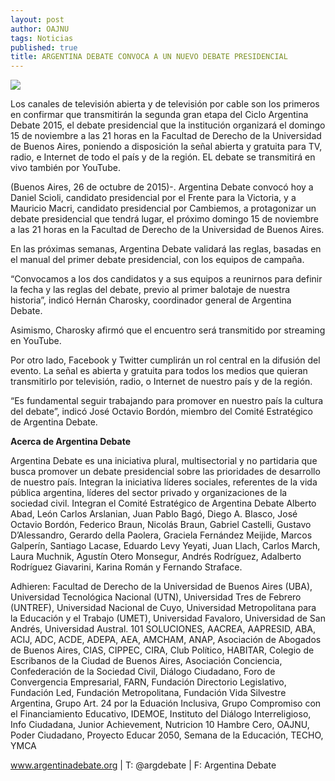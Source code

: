 ```yaml
---
layout: post
author: OAJNU
tags: Noticias
published: true
title: ARGENTINA DEBATE CONVOCA A UN NUEVO DEBATE PRESIDENCIAL
---
```



![]({{baseurl}}/assets/uploads/argdebate.jpg)

Los canales de televisión abierta y de televisión por cable son los primeros en confirmar que  transmitirán la segunda gran etapa del Ciclo Argentina Debate 2015, el debate presidencial que la institución organizará el domingo 15 de noviembre a las 21 horas en la Facultad de Derecho de la Universidad de Buenos Aires, poniendo a disposición la señal abierta y gratuita para TV, radio, e Internet de todo el país y de la región. EL debate se transmitirá en vivo también por YouTube.

(Buenos Aires, 26 de octubre de 2015)-. Argentina Debate convocó hoy a Daniel Scioli, candidato presidencial por el Frente para la Victoria, y a Mauricio Macri, candidato presidencial por Cambiemos, a protagonizar un debate presidencial que tendrá lugar, el próximo domingo 15 de noviembre a las 21 horas en la Facultad de Derecho de la Universidad de Buenos Aires.

En las próximas semanas, Argentina Debate validará las reglas, basadas en el manual del primer debate presidencial, con los equipos de campaña.

“Convocamos a los dos candidatos y a sus equipos a reunirnos para definir la fecha y las reglas del debate, previo al primer balotaje de nuestra historia”, indicó Hernán Charosky, coordinador general de Argentina Debate.

Asimismo, Charosky afirmó que el encuentro será transmitido por streaming en YouTube.

Por otro lado, Facebook y Twitter cumplirán un rol central en la difusión del evento. La señal es abierta y gratuita para todos los medios que quieran transmitirlo por televisión, radio, o Internet de nuestro país y de la región.

“Es fundamental seguir trabajando para promover en nuestro país la cultura del debate”, indicó José Octavio Bordón, miembro del Comité Estratégico de Argentina Debate.

**Acerca de Argentina Debate**

Argentina Debate es una iniciativa plural, multisectorial y no partidaria que busca promover un debate presidencial sobre las prioridades de desarrollo de nuestro país. Integran la iniciativa líderes sociales, referentes de la vida pública argentina, líderes del sector privado y organizaciones de la sociedad civil. Integran el Comité Estratégico de Argentina Debate Alberto Abad, León Carlos Arslanian, Juan Pablo Bagó, Diego A. Blasco, José Octavio Bordón, Federico Braun, Nicolás Braun, Gabriel Castelli, Gustavo D’Alessandro, Gerardo della Paolera, Graciela Fernández Meijide, Marcos Galperín, Santiago Lacase, Eduardo Levy Yeyati, Juan Llach, Carlos March, Laura Muchnik, Agustín Otero Monsegur, Andrés Rodríguez, Adalberto Rodríguez Giavarini, Karina Román y Fernando Straface.

Adhieren: Facultad de Derecho de la Universidad de Buenos Aires (UBA), Universidad Tecnológica Nacional (UTN), Universidad Tres de Febrero (UNTREF), Universidad Nacional de Cuyo, Universidad Metropolitana para la Educación y el Trabajo (UMET), Universidad Favaloro, Universidad de San Andrés, Universidad Austral. 101 SOLUCIONES, AACREA, AAPRESID, ABA, ACIJ, ADC, ACDE, ADEPA, AEA, AMCHAM, ANAP, Asociación de Abogados de Buenos Aires, CIAS, CIPPEC, CIRA, Club Político, HABITAR, Colegio de Escribanos de la Ciudad de Buenos Aires, Asociación Conciencia, Confederación de la Sociedad Civil, Diálogo Ciudadano, Foro de Convergencia Empresarial, FARN, Fundación Directorio Legislativo, Fundación Led, Fundación Metropolitana, Fundación Vida Silvestre Argentina, Grupo Art. 24 por la Eduación Inclusiva, Grupo Compromiso con el Financiamiento Educativo, IDEMOE, Instituto del Diálogo Interreligioso, Info Ciudadana, Junior Achievement, Nutricion 10 Hambre Cero, OAJNU, Poder Ciudadano, Proyecto Educar 2050, Semana de la Educación, TECHO, YMCA

www.argentinadebate.org | T: @argdebate | F: Argentina Debate
